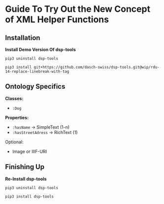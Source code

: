 # Guide To Try Out the New Concept of XML Helper Functions

## Installation

**Install Demo Version Of dsp-tools**

```
pip3 uninstall dsp-tools
```

```
pip3 install git+https://github.com/dasch-swiss/dsp-tools.git@wip/rdu-14-replace-linebreak-with-tag
```


## Ontology Specifics

**Classes:**
- `:Dog`

**Properties:**
- `:hasName` -> SimpleText (1-n)
- `:hasStreetAdress` -> RichText (1)

Optional:
- Image or IIIF-URI


## Finishing Up

**Re-Install dsp-tools**

```
pip3 uninstall dsp-tools
```

```
pip3 install dsp-tools
```